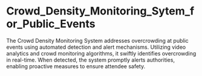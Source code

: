 # Crowd_Density_Monitoring_Sytem_for_Public_Events
The Crowd Density Monitoring System addresses overcrowding at public events using automated detection and alert mechanisms. Utilizing video analytics and crowd monitoring algorithms, it swiftly identifies overcrowding in real-time. When detected, the system promptly alerts authorities, enabling proactive measures to ensure attendee safety.
